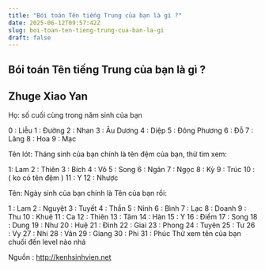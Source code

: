 ```yaml
---
title: "Bói toán Tên tiếng Trung của bạn là gì ?"
date: 2025-06-12T09:57:42Z
slug: boi-toan-ten-tieng-trung-cua-ban-la-gi
draft: false
---
```


## Bói toán Tên tiếng Trung của bạn là gì ?

## Zhuge Xiao Yan

Họ: số cuối cùng trong năm sinh của bạn 

0 : Liễu
1 : Đường
2 : Nhan
3 : Âu Dương
4 : Diệp
5 : Đông Phương
6 : Đỗ
7 : Lăng
8 : Hoa
9 : Mạc

Tên lót: Tháng sinh của bạn chính là tên đệm của bạn, thử tìm xem:

1: Lam
2 : Thiên
3 : Bích
4 : Vô
5 : Song
6 : Ngân
7 : Ngọc
8 : Kỳ
9 : Trúc
10 : ( ko có tên đệm )
11 : Y
12 : Nhược

Tên: Ngày sinh của bạn chính là Tên của bạn rồi:

1 : Lam
2 : Nguyệt
3 : Tuyết
4 : Thần
5 : Ninh
6 : Bình
7 : Lạc
8 : Doanh
9 : Thu
10 : Khuê
11 : Ca
12 : Thiên
13 : Tâm
14 : Hàn
15 : Y 
16 : Điểm
17 : Song
18 : Dung
19 : Như
20 : Huệ
21 : Đình
22 : Giai
23 : Phong
24 : Tuyên
25 : Tư
26 : Vy
27 : Nhi
28 : Vân
29 : Giang
30 : Phi
31 : Phúc
Thử xem tên của bạn chuối đến level nào nhá 

Nguồn : http://kenhsinhvien.net